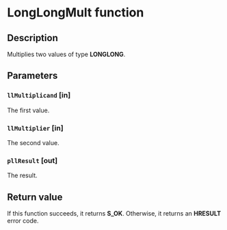 # LongLongMult function

## Description

Multiplies two values of type **LONGLONG**.

## Parameters

### `llMultiplicand` [in]

The first value.

### `llMultiplier` [in]

The second value.

### `pllResult` [out]

The result.

## Return value

If this function succeeds, it returns **S_OK**. Otherwise, it returns an **HRESULT** error code.
